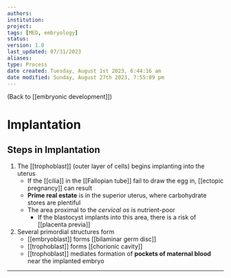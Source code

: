 ```yaml
---
authors: 
institution: 
project: 
tags: [MED, embryology]
status: 
version: 1.0
last_updated: 07/31/2023
aliases: 
type: Process
date created: Tuesday, August 1st 2023, 6:44:16 am
date modified: Sunday, August 27th 2023, 7:55:09 pm
---
```


(Back to [[embryonic development]])

# Implantation

## Steps in Implantation
1. The [[trophoblast]] (outer layer of cells) begins implanting into the uterus
	- If the [[cilia]] in the [[Fallopian tube]] fail to draw the egg in, [[ectopic pregnancy]] can result
	- **Prime real estate** is in the superior uterus, where carbohydrate stores are plentiful
	- The area proximal to the _cervical os_ is nutrient-poor
		- If the blastocyst implants into this area, there is a risk of [[placenta previa]]
2. Several primordial structures form
	- [[embryoblast]] forms [[bilaminar germ disc]]
	- [[trophoblast]] forms [[chorionic cavity]]
	- [[trophoblast]] mediates formation of **pockets of maternal blood** near the implanted embryo

---
